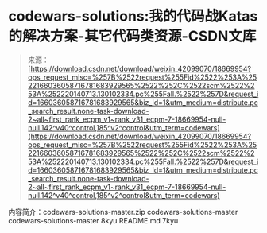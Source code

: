 <!--yml
category: codewars
date: 2022-08-13 11:36:35
-->

# codewars-solutions:我的代码战Katas的解决方案-其它代码类资源-CSDN文库

> 来源：[https://download.csdn.net/download/weixin_42099070/18669954?ops_request_misc=%257B%2522request%255Fid%2522%253A%2522166036058716781683929565%2522%252C%2522scm%2522%253A%252220140713.130102334.pc%255Fall.%2522%257D&request_id=166036058716781683929565&biz_id=1&utm_medium=distribute.pc_search_result.none-task-download-2~all~first_rank_ecpm_v1~rank_v31_ecpm-7-18669954-null-null.142^v40^control,185^v2^control&utm_term=codewars](https://download.csdn.net/download/weixin_42099070/18669954?ops_request_misc=%257B%2522request%255Fid%2522%253A%2522166036058716781683929565%2522%252C%2522scm%2522%253A%252220140713.130102334.pc%255Fall.%2522%257D&request_id=166036058716781683929565&biz_id=1&utm_medium=distribute.pc_search_result.none-task-download-2~all~first_rank_ecpm_v1~rank_v31_ecpm-7-18669954-null-null.142^v40^control,185^v2^control&utm_term=codewars)

内容简介：codewars-solutions-master.zip codewars-solutions-master codewars-solutions-master 8kyu README.md 7kyu